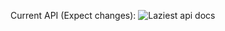 Current API (Expect changes):
![Laziest api docs](https://github.com/user-attachments/assets/1aa80541-7cbb-4e7b-979a-0b5b15361365)

